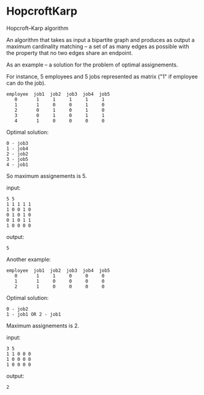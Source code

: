 # HopcroftKarp

Hopcroft–Karp algorithm

An algorithm that takes as input a bipartite graph and produces as output a maximum cardinality matching – a set of as many edges as possible with the property that no two edges share an endpoint.


As an example – a solution for the problem of optimal assignements.

For instance, 5 employees and 5 jobs represented as matrix ("1" if employee can do the job).

```
employee  job1  job2  job3  job4  job5
   0       1     1     1     1     1
   1       1     0     0     1     0
   2       0     1     0     1     0
   3       0     1     0     1     1
   4       1     0     0     0     0
```

Optimal solution:

```
0 - job3
1 - job4
2 - job2
3 - job5
4 - job1
```

So maximum assignements is 5.

input:
```
5 5
1 1 1 1 1
1 0 0 1 0
0 1 0 1 0
0 1 0 1 1
1 0 0 0 0
```

output:
```
5
```


Another example:

```
employee  job1  job2  job3  job4  job5
   0       1     1     0     0     0
   1       1     0     0     0     0
   2       1     0     0     0     0
```

Optimal solution:

```
0 - job2
1 - job1 OR 2 - job1
```

Maximum assignements is 2.

input:
```
3 5
1 1 0 0 0
1 0 0 0 0
1 0 0 0 0
```

output:
```
2
```
